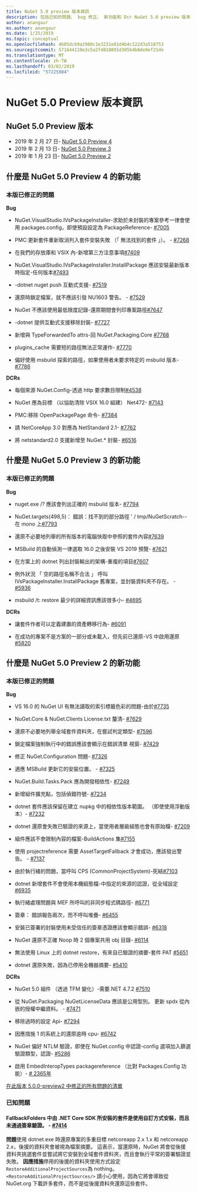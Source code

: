 ```yaml
---
title: NuGet 5.0 preview 版本資訊
description: 包括已知的問題、 bug 修正、 新功能和 Dcr NuGet 5.0 preview 版本資訊。
author: anangaur
ms.author: anangaur
ms.date: 1/25/2019
ms.topic: conceptual
ms.openlocfilehash: 4b05dcb9a2960c1e3231e81d4b4c122d3a518753
ms.sourcegitcommit: 571644118e3c5a2fd818891d305b4b8de8ef21de
ms.translationtype: MT
ms.contentlocale: zh-TW
ms.lasthandoff: 03/02/2019
ms.locfileid: "57225884"
---
```

# <a name="nuget-50-preview-release-notes"></a>NuGet 5.0 Preview 版本資訊

## <a name="nuget-50-preview-releases"></a>NuGet 5.0 Preview 版本

* 2019 年 2 月 27 日- [NuGet 5.0 Preview 4](#whats-new-in-nuget-50-preview-4)
* 2019 年 2 月 13 日- [NuGet 5.0 Preview 3](#whats-new-in-nuget-50-preview-3)
* 2019 年 1 月 23 日- [NuGet 5.0 Preview 2](#whats-new-in-nuget-50-preview-2)

## <a name="whats-new-in-nuget-50-preview-4"></a>什麼是 NuGet 5.0 Preview 4 的新功能

### <a name="issues-fixed-in-this-release"></a>本版已修正的問題

**Bug**

* NuGet.VisualStudio.IVsPackageInstaller-求助於未封裝的專案參考一律會使用 packages.config，即使預設設定為 PackageReference- [#7005](https://github.com/NuGet/Home/issues/7005)

* PMC:更新套件重新取消列入套件安裝失敗 （「 無法找到的套件 」）。 - [#7268](https://github.com/NuGet/Home/issues/7268)

* 在我們的存放庫和 VSIX 內-新增第三方注意事項[#7409](https://github.com/NuGet/Home/issues/7409)

* NuGet.VisualStudio.IVsPackageInstaller.InstallPackage 應該安裝最新版本時指定-任何版本[#7493](https://github.com/NuGet/Home/issues/7493)

* -dotnet nuget push 互動式支援- [#7519](https://github.com/NuGet/Home/issues/7519)

* 還原時鎖定檔案，就不應該引發 NU1603 警告。 - [#7529](https://github.com/NuGet/Home/issues/7529)

* NuGet 不應該使用最低限度記錄-還原期間會列印專案路徑[#7647](https://github.com/NuGet/Home/issues/7647)

* -dotnet 提供互動式支援移除封裝- [#7727](https://github.com/NuGet/Home/issues/7727)

* 新增與 TypeForwardedTo attrs-回 NuGet.Packaging.Core [#7768](https://github.com/NuGet/Home/issues/7768)

* plugins_cache 需要短的路徑無法正常運作- [#7770](https://github.com/NuGet/Home/issues/7770)

* 偏好使用 msbuild 探索的路徑，如果使用者未要求特定的 msbuild 版本- [#7786](https://github.com/NuGet/Home/issues/7786)

**DCRs**

* 每個來源 NuGet.Config-透過 http 要求數目限制[#4538](https://github.com/NuGet/Home/issues/4538)

* NuGet 應為目標 （以協助清除 VSIX 16.0 組建） Net472- [#7143](https://github.com/NuGet/Home/issues/7143)

* PMC:移除 OpenPackagePage 命令- [#7384](https://github.com/NuGet/Home/issues/7384)

* 請 NetCoreApp 3.0 對應為 NetStandard 2.1- [#7762](https://github.com/NuGet/Home/issues/7762)

* 將 netstandard2.0 支援新增至 NuGet.* 封裝- [#6516](https://github.com/NuGet/Home/issues/6516)


## <a name="whats-new-in-nuget-50-preview-3"></a>什麼是 NuGet 5.0 Preview 3 的新功能

### <a name="issues-fixed-in-this-release"></a>本版已修正的問題 

**Bug**

* nuget.exe /? 應該會列出正確的 msbuild 版本- [#7794](https://github.com/NuGet/Home/issues/7794)

* NuGet.targets(498,5)： 錯誤：找不到的部分路徑 ' / tmp/NuGetScratch--在 mono 上[#7793](https://github.com/NuGet/Home/issues/7793)

* 還原不必要地列舉的所有版本的電腦快取中參照的套件內容[#7639](https://github.com/NuGet/Home/issues/7639)

* MSBuild 的自動偵測一律選取 16.0 之後安裝 VS 2019 預覽- [#7621](https://github.com/NuGet/Home/issues/7621)

* 在方案上的 dotnet 列出封裝輸出的架構-重複的項目[#7607](https://github.com/NuGet/Home/issues/7607)

* 例外狀況 「 空的路徑名稱不合法 」 呼叫 IVsPackageInstaller.InstallPackage 舊專案，並封裝資料夾不存在。 - [#5936](https://github.com/NuGet/Home/issues/5936)

* msbuild /t: restore 最少的詳細資訊應該很多小- [#4695](https://github.com/NuGet/Home/issues/4695)

**DCRs**

* 讓套件作者可以定義建置的資產轉移行為- [#6091](https://github.com/NuGet/Home/issues/6091)

* 在成功的專案不是方案的一部分或未載入，但先前已還原-VS 中啟用還原[#5820](https://github.com/NuGet/Home/issues/5820)


## <a name="whats-new-in-nuget-50-preview-2"></a>什麼是 NuGet 5.0 Preview 2 的新功能

### <a name="issues-fixed-in-this-release"></a>本版已修正的問題

**Bug**

* VS 16.0 的 NuGet UI 有無法讀取的索引標籤色彩的問題-由於[#7735](https://github.com/NuGet/Home/issues/7735)

* NuGet.Core & NuGet.Clients License.txt 釐清- [#7629](https://github.com/NuGet/Home/issues/7629)

* 還原不必要地列舉全域套件資料夾，在嘗試判定類型- [#7596](https://github.com/NuGet/Home/issues/7596)

* 鎖定檔案強制執行中的錯誤應該會顯示在錯誤清單 視窗- [#7429](https://github.com/NuGet/Home/issues/7429)

* 修正 NuGet.Configuration 問題- [#7326](https://github.com/NuGet/Home/issues/7326)

* 適應 MSBuild 更新它的安裝位置。  - [#7325](https://github.com/NuGet/Home/issues/7325)

* NuGet.Build.Tasks.Pack 應為開發相依性- [#7249](https://github.com/NuGet/Home/issues/7249)

* 新增組件擴充點，包括偵錯符號- [#7234](https://github.com/NuGet/Home/issues/7234)

* dotnet 套件應該保留在建立 nupkg 中的相依性版本範圍。 （即使使用浮動版本）- [#7232](https://github.com/NuGet/Home/issues/7232)

* dotnet 還原會失敗已驗證的來源上，當使用者層級組態也會有原始檔- [#7209](https://github.com/NuGet/Home/issues/7209)

* 組件應該不會限制內容的檔案-BuildActions 集[#7155](https://github.com/NuGet/Home/issues/7155)

* 使用 projectreference 需要 AssetTargetFallback 才會成功，應該發出警告。 - [#7137](https://github.com/NuGet/Home/issues/7137)

* 由於執行緒的問題，當呼叫 CPS (CommonProjectSystem)-死結[#7103](https://github.com/NuGet/Home/issues/7103)

* dotnet 新增套件不會使用本機組態檔-中指定的來源的認證，從全域設定[#6935](https://github.com/NuGet/Home/issues/6935)

* 執行緒處理問題與 MEF 所呼叫的非同步程式碼路徑- [#6771](https://github.com/NuGet/Home/issues/6771)

* 簽章： 錯誤報告兩次，而不呼叫堆疊- [#6455](https://github.com/NuGet/Home/issues/6455)

* 安裝已簽署的封裝使用未受信任的簽章憑證應該會顯示錯誤- [#6318](https://github.com/NuGet/Home/issues/6318)

* NuGet 還原不正確 Noop 時 2 個專案共用 obj 目錄- [#6114](https://github.com/NuGet/Home/issues/6114)

* 無法使用 Linux 上的 dotnet restore，有來自已驗證的摘要-套件 PAT [#5651](https://github.com/NuGet/Home/issues/5651)

* dotnet 還原失敗，因為已停用全機器摘要- [#5410](https://github.com/NuGet/Home/issues/5410)

**DCRs**

* NuGet 5.0 組件 （透過 TFM 變化）-需要.NET 4.7.2 [#7510](https://github.com/NuGet/Home/issues/7510)

* 從 NuGet.Packaging NuGetLicenseData 應該是公用型別。 更新 spdx 從內嵌的授權中繼資料。 - [#7471](https://github.com/NuGet/Home/issues/7471)

* 移除過時的設定 Api- [#7294](https://github.com/NuGet/Home/issues/7294)

* 因應措施 1 的系統上的還原逾時 cpu- [#6742](https://github.com/NuGet/Home/issues/6742)

* NuGet 偏好 NTLM 驗證，即使在 NuGet.config 中認證-config 選項加入篩選驗證類型，認證- [#5286](https://github.com/NuGet/Home/issues/5286)

* 啟用 EmbedInteropTypes packagereference （比對 Packages.Config 功能）- [# 2365年](https://github.com/NuGet/Home/issues/2365)

[在此版本 5.0.0-preview2 中修正的所有問題的清單](https://github.com/NuGet/Home/issues?q=is%3Aissue+is%3Aclosed+milestone%3A%224.9.2")

### <a name="known-issues"></a>已知問題

#### <a name="packages-in-fallbackfolders-installed-by-net-core-sdk-are-custom-installed-and-fail-signature-validation---7414httpsgithubcomnugethomeissues7414"></a>FallbackFolders 中由 .NET Core SDK 所安裝的套件是使用自訂方式安裝，而且未通過簽章驗證。 - [#7414](https://github.com/NuGet/Home/issues/7414)
**問題**使用 dotnet.exe 時還原專案的多重目標 netcoreapp 2.x 1.x 和 netcoreapp 2.x，後援的資料夾會被視為檔案摘要。 這表示，當還原時，NuGet 將會從後援資料夾挑選套件並嘗試將它安裝到全域套件資料夾，而且會執行平常的簽署驗證並失敗。
**因應措施**停用的後援的資料夾使用方式設定`RestoreAdditionalProjectSources`為 nothing。 `<RestoreAdditionalProjectSources/>` 請小心使用，因為它將會導致從 NuGet.org 下載許多套件，而不是從後援資料夾還原這些套件。

